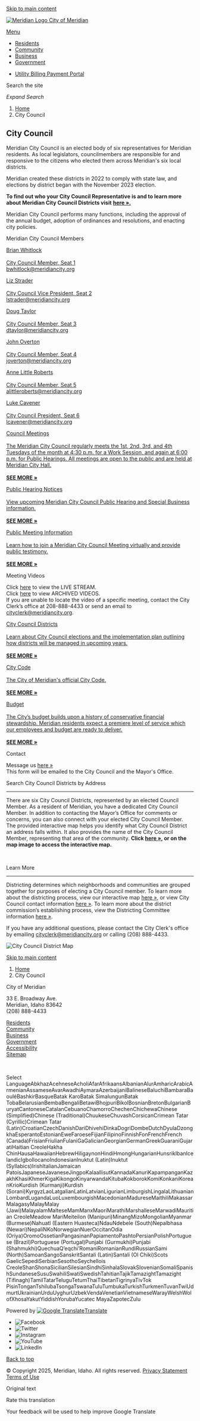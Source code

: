 [Skip to main content](https://meridiancity.org/city-council/)

[![Meridian Logo](https://meridiancity.org/media/pz1hphk1/meridianlogo-by-m.png) City of Meridian](https://meridiancity.org "City of Meridian")

[Menu](https:void%280%29)

- [Residents](https://meridiancity.org/residents)
- [Community](https://meridiancity.org/community)
- [Business](https://meridiancity.org/business)
- [Government](https://meridiancity.org/government)

<!--THE END-->

- [Utility Billing Payment Portal](https://utilitybillingportal.meridiancity.org/truecip)

Search the site

*Expand Search*

1. [Home](https://meridiancity.org)
2. City Council

## City Council

Meridian City Council is an elected body of six representatives for Meridian residents. As local legislators, councilmembers are responsible for and responsive to the citizens who elected them across Meridian's six local districts.

Meridian created these districts in 2022 to comply with state law, and elections by district began with the November 2023 election. 

**To find out who your City Council Representative is and to learn more about Meridian City Council Districts visit** [**here ».**](https://meridiancity.org/city-council/city-council-districts "City Council Districts")

Meridian City Council performs many functions, including the approval of the annual budget, adoption of ordinances and resolutions, and enacting city policies.

Meridian City Council Members

[Brian Whitlock  
\
City Council Member, Seat 1  
bwhitlock@meridiancity.org](https://meridiancity.org/city-council/seat-1)

[Liz Strader  
\
City Council Vice President, Seat 2  
lstrader@meridiancity.org](https://meridiancity.org/city-council/seat-2)

[Doug Taylor  
\
City Council Member, Seat 3  
dtaylor@meridiancity.org](https://meridiancity.org/city-council/seat-3)

[John Overton  
\
City Council Member, Seat 4  
joverton@meridiancity.org](https://meridiancity.org/city-council/seat-4)

[Anne Little Roberts  
\
City Council Member, Seat 5  
alittleroberts@meridiancity.org](https://meridiancity.org/city-council/seat-5)

[Luke Cavener  
\
City Council President, Seat 6  
lcavener@meridiancity.org](https://meridiancity.org/city-council/seat-6)

[Council Meetings  
\
The Meridian City Council regularly meets the 1st, 2nd, 3rd, and 4th Tuesdays of the month at 4:30 p.m. for a Work Session, and again at 6:00 p.m. for Public Hearings. All meetings are open to the public and are held at Meridian City Hall.  
\
**SEE MORE »**](https://apps.meridiancity.org/CLERKSCONTENT/meridian_agenda_minutes.aspx "Link will open in a new window/tab")

[Public Hearing Notices  
\
View upcoming Meridian City Council Public Hearing and Special Business information.  
\
**SEE MORE »**](https://apps.meridiancity.org/phnotices "Link will open in a new window/tab")

[Public Meeting Information  
\
Learn how to join a Meridian City Council Meeting virtually and provide public testimony.  
\
**SEE MORE »**](https://meridiancity.org/government/public-meeting-information "Link will open in a new window/tab")

Meeting Videos

Click [here](https://www.youtube.com/user/MeridianTWIM/featured) to view the LIVE STREAM.  
Click [here](https://www.youtube.com/playlist?list=PL2i_hVahWFbBVsZ03I2DPvCLkcBDV5_BR) to view ARCHIVED VIDEOS.  
If you are unable to locate the video of a specific meeting, contact the City Clerk’s office at 208-888-4433 or send an email to [cityclerk@meridiancity.org](mailto:cityclerk@meridiancity.org "E-mail").

[City Council Districts  
\
Learn about City Council elections and the implementation plan outlining how districts will be managed in upcoming years.  
\
**SEE MORE »**](https://meridiancity.org/city-council/city-council-districts)

[City Code  
\
The City of Meridian's official City Code.  
\
**SEE MORE »**](https://library.municode.com/id/meridian/codes/code_of_ordinances "Link will open in a new window/tab")

[Budget  
\
The City’s budget builds upon a history of conservative financial stewardship. Meridian residents expect a premiere level of service which our employees and budget are ready to deliver.  
\
**SEE MORE »**](https://meridiancity.org/finance/financial-management-budget/annual-budget)

Contact

Message us [here »](https://forms.meridiancity.org/Forms/ContactCouncil)  
This form will be emailed to the City Council and the Mayor's Office.

Search City Council Districts by Address

* * *

There are six City Council Districts, represented by an elected Council Member. As a resident of Meridian, you have a dedicated City Council Member. In addition to contacting the Mayor’s Office for comments or concerns, you can also connect with your elected City Council Member. The provided interactive map helps you identify what City Council District an address falls within. It also provides the name of the City Council Member, representing that area of the community. **Click [here »](https://gis.meridiancity.org/portal/apps/instant/lookup/index.html?appid=c3b0345ecb4e4f44b64afdd2f53a5ef3), or on the map image to access the interactive map.**

 

Learn More

* * *

Districting determines which neighborhoods and communities are grouped together for purposes of electing a City Council member. To learn more about the districting process, view our interactive map [here »](https://gis.meridiancity.org/portal/apps/storymaps/stories/b427456adcde4705a3e8dcd3dc6b469d?utm_source=districting%20info%20flyer&utm_medium=print%20half-sheet%20flyer&utm_campaign=districting%20info%20at%20nno), or view City Council contact information [here »](https://meridiancity.org/city-council "City Council"). To learn more about the district commission’s establishing process, view the Districting Committee information [here »](https://meridiancity.org/city-council/city-of-meridian-districting-2022 "City of Meridian Districting 2022").

If you have any additional questions, please contact the City Clerk's office by emailing [cityclerk@meridiancity.org](mailto:cityclerk@meridiancity.org) or calling (208) 888-4433.

![City Council District Map](https://meridiancity.org/media/4cfmn5d4/map_thumb.jpg)

[Skip to main content](https://meridiancity.org/city-council/)

1. [Home](https://meridiancity.org)
2. City Council

City of Meridian

33 E. Broadway Ave.  
Meridian, Idaho 83642  
(208) 888-4433

[Residents](https://meridiancity.org/residents "Residents")  
[Community](https://meridiancity.org/community "Community")  
[Business](https://meridiancity.org/business "Business")  
[Government](https://meridiancity.org/government "Government")  
[Accessibility](https://meridiancity.org/accessibility "Accessibility")  
[Sitemap](https://meridiancity.org/sitemap "Sitemap")

 

Select LanguageAbkhazAcehneseAcholiAfarAfrikaansAlbanianAlurAmharicArabicArmenianAssameseAvarAwadhiAymaraAzerbaijaniBalineseBaluchiBambaraBaouléBashkirBasqueBatak KaroBatak SimalungunBatak TobaBelarusianBembaBengaliBetawiBhojpuriBikolBosnianBretonBulgarianBuryatCantoneseCatalanCebuanoChamorroChechenChichewaChinese (Simplified)Chinese (Traditional)ChuukeseChuvashCorsicanCrimean Tatar (Cyrillic)Crimean Tatar (Latin)CroatianCzechDanishDariDhivehiDinkaDogriDombeDutchDyulaDzongkhaEsperantoEstonianEweFaroeseFijianFilipinoFinnishFonFrenchFrench (Canada)FrisianFriulianFulaniGaGalicianGeorgianGermanGreekGuaraniGujaratiHaitian CreoleHakha ChinHausaHawaiianHebrewHiligaynonHindiHmongHungarianHunsrikIbanIcelandicIgboIlocanoIndonesianInuktut (Latin)Inuktut (Syllabics)IrishItalianJamaican PatoisJapaneseJavaneseJingpoKalaallisutKannadaKanuriKapampanganKazakhKhasiKhmerKigaKikongoKinyarwandaKitubaKokborokKomiKonkaniKoreanKrioKurdish (Kurmanji)Kurdish (Sorani)KyrgyzLaoLatgalianLatinLatvianLigurianLimburgishLingalaLithuanianLombardLugandaLuoLuxembourgishMacedonianMadureseMaithiliMakassarMalagasyMalayMalay (Jawi)MalayalamMalteseMamManxMaoriMarathiMarshalleseMarwadiMauritian CreoleMeadow MariMeiteilon (Manipuri)MinangMizoMongolianMyanmar (Burmese)Nahuatl (Eastern Huasteca)NdauNdebele (South)Nepalbhasa (Newari)NepaliNKoNorwegianNuerOccitanOdia (Oriya)OromoOssetianPangasinanPapiamentoPashtoPersianPolishPortuguese (Brazil)Portuguese (Portugal)Punjabi (Gurmukhi)Punjabi (Shahmukhi)QuechuaQʼeqchiʼRomaniRomanianRundiRussianSami (North)SamoanSangoSanskritSantali (Latin)Santali (Ol Chiki)Scots GaelicSepediSerbianSesothoSeychellois CreoleShanShonaSicilianSilesianSindhiSinhalaSlovakSlovenianSomaliSpanishSundaneseSusuSwahiliSwatiSwedishTahitianTajikTamazightTamazight (Tifinagh)TamilTatarTeluguTetumThaiTibetanTigrinyaTivTok PisinTonganTshilubaTsongaTswanaTuluTumbukaTurkishTurkmenTuvanTwiUdmurtUkrainianUrduUyghurUzbekVendaVenetianVietnameseWarayWelshWolofXhosaYakutYiddishYorubaYucatec MayaZapotecZulu

Powered by [![Google Translate](https://www.gstatic.com/images/branding/googlelogo/1x/googlelogo_color_42x16dp.png)Translate](https://translate.google.com)

- ![Facebook](https://meridiancity.org/media/omnfihbt/facebookds.png?height=160)
- ![Twitter](https://meridiancity.org/media/yoblytqo/twitterds.png?height=160)
- ![Instagram](https://meridiancity.org/media/3iplsuzg/instagramds.png?height=160)
- ![YouTube](https://meridiancity.org/media/m1dgsqrk/youtubeds.png?height=160)
- ![LinkedIn](https://meridiancity.org/media/4c1fsfqh/linkedinds.png?height=160)

[Back to top](https://meridiancity.org/city-council/)

© Copyright 2025, Meridian, Idaho. All rights reserved. [Privacy Statement](https://meridiancity.org/privacy-policy) [Terms of Use](https://meridiancity.org/terms-conditions)

Original text

Rate this translation

Your feedback will be used to help improve Google Translate